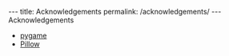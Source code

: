 --- title: Acknowledgements permalink: /acknowledgements/ ---  Acknowledgements

- [pygame](https://github.com/pygame/pygame)
- [Pillow](https://github.com/python-pillow/Pillow)